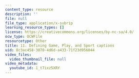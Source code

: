 ```yaml
---
content_type: resource
description: ''
file: null
file_type: application/x-subrip
learning_resource_types: []
license: https://creativecommons.org/licenses/by-nc-sa/4.0/
ocw_type: OCWFile
resourcetype: Other
title: 11. Defining Game, Play, and Sport captions
uid: 8c3ac458-3070-4d6d-a433-71f23d956044
video_files:
  video_thumbnail_file: null
video_metadata:
  youtube_id: 1_t7ixz5XRY
---
```

